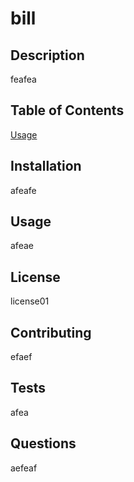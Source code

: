 # bill
  ## Description
  feafea
  ## Table of Contents
  [Usage](##usage)

  
  
  ## Installation
  afeafe
  ## Usage
  afeae
  ## License
  license01
  ## Contributing
  efaef
  ## Tests
  afea
  ## Questions
  aefeaf